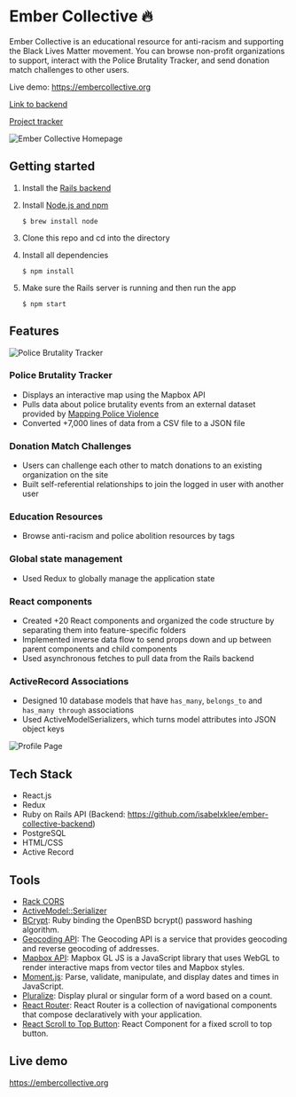 Ember Collective 🔥
========================

Ember Collective is an educational resource for anti-racism and supporting the Black Lives Matter movement. You can browse non-profit organizations to support, interact with the Police Brutality Tracker, and send donation match challenges to other users.

Live demo: https://embercollective.org

[Link to backend](https://github.com/isabelxklee/ember-collective-backend)

[Project tracker](https://github.com/isabelxklee/ember-collective/projects/1)

![Ember Collective Homepage](https://i.imgur.com/buewPGc.png)

## Getting started
1. Install the [Rails backend](https://github.com/isabelxklee/ember-collective-backend)
2. Install [Node.js and npm](https://www.npmjs.com/get-npm)

    ```$ brew install node```
    
3. Clone this repo and cd into the directory
4. Install all dependencies

    ```$ npm install```

5. Make sure the Rails server is running and then run the app

    ```$ npm start```

## Features

![Police Brutality Tracker](https://i.imgur.com/hH7mFOg.png)

### Police Brutality Tracker
* Displays an interactive map using the Mapbox API
* Pulls data about police brutality events from an external dataset provided by [Mapping Police Violence](https://mappingpoliceviolence.org)
* Converted +7,000 lines of data from a CSV file to a JSON file

### Donation Match Challenges
* Users can challenge each other to match donations to an existing organization on the site
* Built self-referential relationships to join the logged in user with another user

### Education Resources
* Browse anti-racism and police abolition resources by tags

### Global state management
* Used Redux to globally manage the application state

### React components
* Created +20 React components and organized the code structure by separating them into feature-specific folders
* Implemented inverse data flow to send props down and up between parent components and child components
* Used asynchronous fetches to pull data from the Rails backend

### ActiveRecord Associations
* Designed 10 database models that have `has_many`, `belongs_to` and `has_many through` associations
* Used ActiveModelSerializers, which turns model attributes into JSON object keys

![Profile Page](https://i.imgur.com/UFgIXmi.png)

## Tech Stack
* React.js
* Redux
* Ruby on Rails API (Backend: https://github.com/isabelxklee/ember-collective-backend)
* PostgreSQL
* HTML/CSS
* Active Record

## Tools
* [Rack CORS](https://github.com/cyu/rack-cors)
* [ActiveModel::Serializer](https://github.com/rails-api/active_model_serializers)
* [BCrypt](https://github.com/codahale/bcrypt-ruby): Ruby binding the OpenBSD bcrypt() password hashing algorithm.
* [Geocoding API](https://developers.google.com/maps/documentation/geocoding/start): The Geocoding API is a service that provides geocoding and reverse geocoding of addresses.
* [Mapbox API](https://docs.mapbox.com/mapbox-gl-js/api/): Mapbox GL JS is a JavaScript library that uses WebGL to render interactive maps from vector tiles and Mapbox styles.
* [Moment.js](https://momentjs.com): Parse, validate, manipulate, and display dates and times in JavaScript.
* [Pluralize](https://www.npmjs.com/package/react-pluralize): Display plural or singular form of a word based on a count.
* [React Router](https://reacttraining.com/react-router/web/guides/quick-start): React Router is a collection of navigational components that compose declaratively with your application.
* [React Scroll to Top Button](https://www.npmjs.com/package/react-scroll-up-button): React Component for a fixed scroll to top button. 

## Live demo
https://embercollective.org
